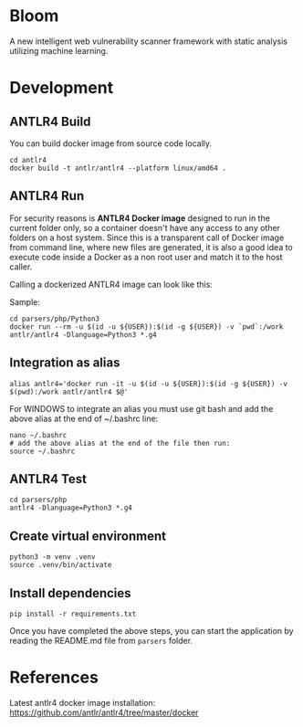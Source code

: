 # Bloom 
A new intelligent web vulnerability scanner framework with static analysis utilizing machine learning.

# Development

## ANTLR4 Build

You can build docker image from source code locally. 
```shell
cd antlr4
docker build -t antlr/antlr4 --platform linux/amd64 .
```
    


## ANTLR4 Run

For security reasons is **ANTLR4 Docker image** designed to run in the current folder only, so a container doesn't have any access to any other folders on a host system. Since this is a transparent call of Docker image from command line, where new files are generated, it is also a good idea to execute code inside a Docker as a non root user and match it to the host caller.

Calling a dockerized ANTLR4 image can look like this:

Sample:
```shell
cd parsers/php/Python3
docker run --rm -u $(id -u ${USER}):$(id -g ${USER}) -v `pwd`:/work antlr/antlr4 -Dlanguage=Python3 *.g4
```

## Integration as alias
```shell
alias antlr4='docker run -it -u $(id -u ${USER}):$(id -g ${USER}) -v $(pwd):/work antlr/antlr4 $@'
```

For WINDOWS to integrate an alias you must use git bash and add the above alias at the end of ~/.bashrc line:
```shell
nano ~/.bashrc
# add the above alias at the end of the file then run:
source ~/.bashrc
```

      
## ANTLR4 Test
```shell
cd parsers/php
antlr4 -Dlanguage=Python3 *.g4
```

## Create virtual environment
```shell
python3 -m venv .venv
source .venv/bin/activate
```

## Install dependencies
```shell
pip install -r requirements.txt
```

Once you have completed the above steps, you can start the application by reading the README.md file from `parsers` folder.


# References
Latest antlr4 docker image installation: https://github.com/antlr/antlr4/tree/master/docker